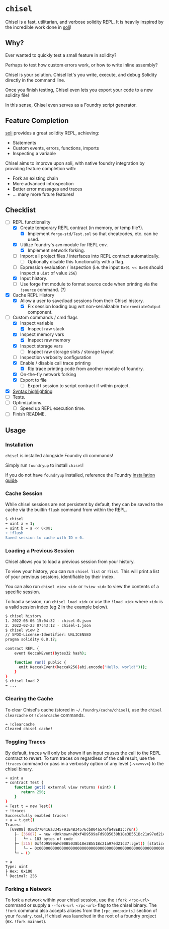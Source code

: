 # `chisel`

Chisel is a fast, utilitarian, and verbose solidity REPL. It is heavily inspired by the incredible work done in [soli](https://github.com/jpopesculian/soli)!

## Why?

Ever wanted to quickly test a small feature in solidity?

Perhaps to test how custom errors work, or how to write inline assembly?

Chisel is your solution. Chisel let's you write, execute, and debug Solidity directly in the command line.

Once you finish testing, Chisel even lets you export your code to a new solidity file!

In this sense, Chisel even serves as a Foundry script generator.

## Feature Completion

[soli](https://github.com/jpopesculian/soli) provides a great solidity REPL, achieving:

- Statements
- Custom events, errors, functions, imports
- Inspecting a variable

Chisel aims to improve upon soli, with native foundry integration by providing feature completion with:

- Fork an existing chain
- More advanced introspection
- Better error messages and traces
- ... many more future features!

## Checklist

- [ ] REPL functionality
  - [x] Create temporary REPL contract (in memory, or temp file?).
    - [x] Implement `forge-std/Test.sol` so that cheatcodes, etc. can be used.
  - [x] Utilize foundry's `evm` module for REPL env.
    - [x] Implement network forking.
  - [ ] Import all project files / interfaces into REPL contract automatically.
    - [ ] Optionally disable this functionality with a flag.
  - [ ] Expression evaluation / inspection (i.e. the input `0x01 << 0x08` should inspect a `uint` of value `256`)
  - [x] Input history.
  - [ ] Use forge fmt module to format source code when printing via the `!source` command. (?)
- [x] Cache REPL History
  - [x] Allow a user to save/load sessions from their Chisel history.
    - [x] Fix session loading bug wrt non-serializable `IntermediateOutput` component.
- [ ] Custom commands / cmd flags
  - [x] Inspect variable
    - [x] Inspect raw stack
  - [x] Inspect memory vars
    - [x] Inspect raw memory
  - [x] Inspect storage vars
    - [ ] Inspect raw storage slots / storage layout
  - [ ] Inspection verbosity configuration
  - [x] Enable / disable call trace printing
    - [x] Rip trace printing code from another module of foundry.
  - [x] On-the-fly network forking
  - [x] Export to file
    - [ ] Export session to script contract if within project.
- [x] [Syntax highlighting](https://docs.rs/rustyline/10.0.0/rustyline/highlight/trait.Highlighter.html)
- [ ] Tests.
- [ ] Optimizations.
  - [ ] Speed up REPL execution time.
- [ ] Finish README.

## Usage

### Installation

`chisel` is installed alongside Foundry cli commands!

Simply run `foundryup` to install `chisel`!

If you do not have `foundryup` installed, reference the Foundry [installation guide](../README.md#installation).

### Cache Session

While chisel sessions are not persistent by default, they can be saved to the cache via the builtin `flush` command from within the REPL.

```bash
$ chisel
➜ uint a = 1;
➜ uint b = a << 0x08;
➜ !flush
Saved session to cache with ID = 0.
```

### Loading a Previous Session

Chisel allows you to load a previous session from your history.

To view your history, you can run `chisel list` or `!list`. This will print a list of your previous sessions, identifiable by their index.

You can also run `chisel view <id>` or `!view <id>` to view the contents of a specific session.

To load a session, run `chisel load <id>` or use the `!load <id>` where `<id>` is a valid session index (eg 2 in the example below).

```bash
$ chisel history
1. 2022-05-06 15:04:32 - chisel-0.json
2. 2022-02-23 07:43:12 - chisel-1.json
$ chisel view 2
// SPDX-License-Identifier: UNLICENSED
pragma solidity 0.8.17;

contract REPL {
    event KeccakEvent(bytes32 hash);

    function run() public {
      emit KeccakEvent(keccak256(abi.encode("Hello, world!")));
    }
}
$ chisel load 2
➜ ...
```

### Clearing the Cache

To clear Chisel's cache (stored in `~/.foundry/cache/chisel`), use the `chisel clearcache` or `!clearcache` commands.

```bash
➜ !clearcache
Cleared chisel cache!
```

### Toggling Traces

By default, traces will only be shown if an input causes the call to the REPL contract to revert. To turn traces on
regardless of the call result, use the `!traces` command or pass in a verbosity option of any level (`-v<vvvv>`) to
the chisel binary.

```bash
➜ uint a
➜ contract Test {
    function get() external view returns (uint) {
       return 256;
    }
}
➜ Test t = new Test()
➜ !traces
Successfully enabled traces!
➜ a = t.get()
Traces:
  [69808] 0xBd770416a3345F91E4B34576cb804a576fa48EB1::run()
    ├─ [36687] → new <Unknown>@0xf4D9599aFd90B5038b18e3B551Bc21a97ed21c37
    │   └─ ← 183 bytes of code
    ├─ [315] 0xf4D9599aFd90B5038b18e3B551Bc21a97ed21c37::get() [staticcall]
    │   └─ ← 0x0000000000000000000000000000000000000000000000000000000000000100
    └─ ← ()

➜ a
Type: uint
├ Hex: 0x100
└ Decimal: 256
```

### Forking a Network

To fork a network within your chisel session, use the `!fork <rpc-url>` command or supply a `--fork-url <rpc-url>` flag
to the chisel binary. The `!fork` command also accepts aliases from the `[rpc_endpoints]` section of your `foundry.toml`,
if chisel was launched in the root of a foundry project (ex. `!fork mainnet`).
